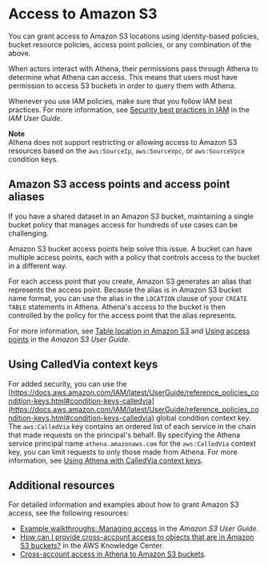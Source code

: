 # Access to Amazon S3<a name="s3-permissions"></a>

You can grant access to Amazon S3 locations using identity\-based policies, bucket resource policies, access point policies, or any combination of the above\.

When actors interact with Athena, their permissions pass through Athena to determine what Athena can access. This means that users must have permission to access S3 buckets in order to query them with Athena.

Whenever you use IAM policies, make sure that you follow IAM best practices\. For more information, see [Security best practices in IAM](https://docs.aws.amazon.com/IAM/latest/UserGuide/best-practices.html) in the *IAM User Guide*\.

**Note**  
Athena does not support restricting or allowing access to Amazon S3 resources based on the `aws:SourceIp`, `aws:SourceVpc`, or `aws:SourceVpce` condition keys\.

## Amazon S3 access points and access point aliases<a name="s3-permissions-aliases"></a>

If you have a shared dataset in an Amazon S3 bucket, maintaining a single bucket policy that manages access for hundreds of use cases can be challenging\.

Amazon S3 bucket access points help solve this issue\. A bucket can have multiple access points, each with a policy that controls access to the bucket in a different way\. 

For each access point that you create, Amazon S3 generates an alias that represents the access point\. Because the alias is in Amazon S3 bucket name format, you can use the alias in the `LOCATION` clause of your `CREATE TABLE` statements in Athena\. Athena's access to the bucket is then controlled by the policy for the access point that the alias represents\. 

For more information, see [Table location in Amazon S3](tables-location-format.md) and [Using access points](https://docs.aws.amazon.com/AmazonS3/latest/userguide/access-points.html) in the *Amazon S3 User Guide*\.

## Using CalledVia context keys<a name="s3-permissions-calledvia"></a>

For added security, you can use the [https://docs.aws.amazon.com/IAM/latest/UserGuide/reference_policies_condition-keys.html#condition-keys-calledvia](https://docs.aws.amazon.com/IAM/latest/UserGuide/reference_policies_condition-keys.html#condition-keys-calledvia) global condition context key\. The `aws:CalledVia` key contains an ordered list of each service in the chain that made requests on the principal's behalf\. By specifying the Athena service principal name `athena.amazonaws.com` for the `aws:CalledVia` context key, you can limit requests to only those made from Athena\. For more information, see [Using Athena with CalledVia context keys](security-iam-athena-calledvia.md)\.

## Additional resources<a name="s3-permissions-additional-resources"></a>

For detailed information and examples about how to grant Amazon S3 access, see the following resources:
+ [Example walkthroughs: Managing access](https://docs.aws.amazon.com/AmazonS3/latest/dev/example-walkthroughs-managing-access.html) in the *Amazon S3 User Guide*\.
+ [How can I provide cross\-account access to objects that are in Amazon S3 buckets?](http://aws.amazon.com/premiumsupport/knowledge-center/cross-account-access-s3/) in the AWS Knowledge Center\.
+ [Cross\-account access in Athena to Amazon S3 buckets](cross-account-permissions.md)\.
